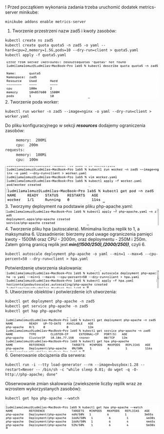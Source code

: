 ! Przed początkiem wykonania zadania trzeba uruchomić dodatek metrics-server minikube:
```
minikube addons enable metrics-server
```
1. Tworzenie przestrzeni nazw zad5 i kwoty zasobów:
```
kubectl create ns zad5
kubectl create quota quota5 -n zad5 -o yaml --hard=cpu=2,memory=1.5G,pods=10 --dry-run=client > quota5.yaml
kubectl apply -f quota5.yaml
```
![Alt text](image-4.png)
2. Tworzenie poda worker:
```
kubectl run worker -n zad5 --image=nginx -o yaml --dry-run=client > worker.yaml
```
Do pliku konfiguracyjnego w sekcji ***resources*** dodajemy ograniczenia zasobów:
```limits:
     memory:  200Mi
     cpu:  200m
requests:
     memory:  100Mi
     cpu:  100m
```
![Alt text](image-1.png)
![Alt text](image-3.png)
3. Tworzymy deployment na podstawie pliku php-apache.yaml:
![Alt text](image-5.png)
4. Tworzenie pliku hpa (autoscalera). Minimalna liczba replik to 1, a maksymalna 6. Uzasadnienie: bierzemy pod uwage ograniczenia pamięci kwoty - 1500Mi oraz CPU - 2000m, oraz deploymentu - 250M i 250m. Zatem górną granicą replik jest ***min((1500/250),(2000/250))***, czyli 6.
```
kubectl autoscale deployment php-apache -o yaml --min=1 --max=6 --cpu-percent=50 --dry-run=client > hpa.yaml
```
Potwierdzenie utworzenia skalowania:
![Alt text](image-6.png)
5. Utworzenie obiektów i potwierzdenie ich utworzenia:
```
kubectl get deployment php-apache -n zad5
kubectl get service php-apache -n zad5
kubectl get hap php-apache
```
![Alt text](image-7.png)
6. Generowanie obciązenia dla serwera:
```
kubectl run -i --tty load-generator --rm --image=busybox:1.28 --restart=Never -- /bin/sh -c "while sleep 0.01; do wget -q -O- http://php-apache; done"
```
Obserwowanie zmian skalowania (zwiekszenie liczby replik wraz ze wzrostem wykorzystanych zasobów):
```
kubectl get hpa php-apache --watch
```
![Alt text](image-8.png)
